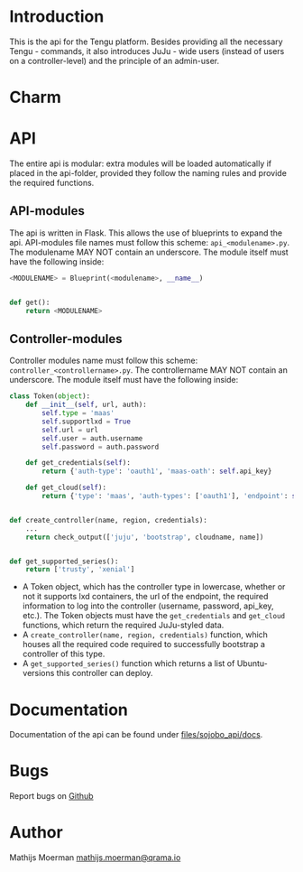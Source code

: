 # Introduction
This is the api for the Tengu platform. Besides providing all the necessary Tengu - commands, it also introduces
JuJu - wide users (instead of users on a controller-level) and the principle of an admin-user.
# Charm

# API
The entire api is modular: extra modules will be loaded automatically if placed in the api-folder, provided they
follow the naming rules and provide the required functions.

## API-modules
The api is written in Flask. This allows the use of blueprints to expand the api. API-modules file names must follow
this scheme: `api_<modulename>.py`. The modulename MAY NOT contain an underscore. The module itself must have the following
inside:
```python
<MODULENAME> = Blueprint(<modulename>, __name__)


def get():
    return <MODULENAME>
```

## Controller-modules
Controller modules name must follow this scheme: `controller_<controllername>.py`. The controllername MAY NOT contain
an underscore. The module itself must have the following inside:
```python
class Token(object):
    def __init__(self, url, auth):
        self.type = 'maas'
        self.supportlxd = True
        self.url = url
        self.user = auth.username
        self.password = auth.password

    def get_credentials(self):
        return {'auth-type': 'oauth1', 'maas-oath': self.api_key}

    def get_cloud(self):
        return {'type': 'maas', 'auth-types': ['oauth1'], 'endpoint': self.url}


def create_controller(name, region, credentials):
    ...
    return check_output(['juju', 'bootstrap', cloudname, name])


def get_supported_series():
    return ['trusty', 'xenial']
```

* A Token object, which has the controller type in lowercase, whether or not it supports lxd containers, the url of the endpoint, the required information to log into the controller (username, password, api_key, etc.). The Token objects must have the `get_credentials` and `get_cloud` functions, which return the required JuJu-styled data.
* A `create_controller(name, region, credentials)` function, which houses all the required code required to successfully bootstrap a controller of this type.
* A `get_supported_series()` function which returns a list of Ubuntu-versions this controller can deploy.

# Documentation
Documentation of the api can be found under [files/sojobo_api/docs](files/sojobo_api/docs).  

# Bugs
Report bugs on <a href="https://github.com/Qrama/Sojobo-api/issues">Github</a>

# Author
Mathijs Moerman <a href="mailto:mathijs.moerman@qrama.io">mathijs.moerman@qrama.io</a>
